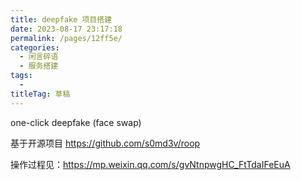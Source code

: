 ```yaml
---
title: deepfake 项目搭建
date: 2023-08-17 23:17:18
permalink: /pages/12ff5e/
categories: 
  - 闲言碎语
  - 服务搭建
tags: 
  - 
titleTag: 草稿
---
```


one-click deepfake (face swap)

基于开源项目 https://github.com/s0md3v/roop

操作过程见：https://mp.weixin.qq.com/s/gvNtnpwgHC_FtTdaIFeEuA